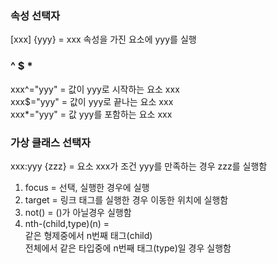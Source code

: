 ### 속성 선택자

[xxx] {yyy} = xxx 속성을 가진 요소에 yyy를 실행

### ^ $ *

xxx^="yyy" = 값이 yyy로 시작하는 요소 xxx   
xxx$="yyy" = 값이 yyy로 끝나는 요소 xxx   
xxx*="yyy" = 값 yyy를 포함하는 요소 xxx    

### 가상 클래스 선택자

xxx:yyy {zzz} = 요소 xxx가 조건 yyy를 만족하는 경우 zzz를 실행함  

1. focus = 선택, 실행한 경우에 실행
2. target = 링크 태그를 실행한 경우 이동한 위치에 실행함
3. not() = ()가 아닐경우 실행함
4. nth-(child,type)(n) =  
 같은 형제중에서 n번째 태그(child)  
 전체에서 같은 타입중에 n번째 태그(type)일 경우 실행함  
